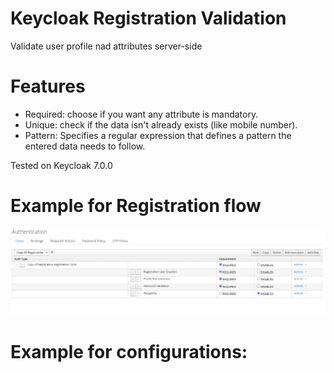 # Keycloak Registration Validation

Validate user profile nad attributes server-side

# Features
* Required: choose if you want any attribute is mandatory.
* Unique: check if the data isn't already exists (like mobile number).
* Pattern: Specifies a regular expression that defines a pattern the entered data needs to follow.

Tested on Keycloak 7.0.0

# Example for Registration flow
![Example for Registration flow](image.png)
 
 # Example for configurations:
 
